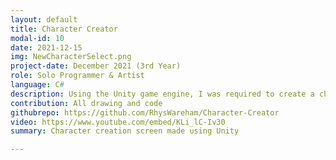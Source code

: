 ```yaml
---
layout: default
title: Character Creator
modal-id: 10
date: 2021-12-15
img: NewCharacterSelect.png
project-date: December 2021 (3rd Year)
role: Solo Programmer & Artist
language: C#
description: Using the Unity game engine, I was required to create a character creation screen which could be used within a video game. Though not needing to, I chose to also create all the artwork myself for added enjoyment.
contribution: All drawing and code
githubrepo: https://github.com/RhysWareham/Character-Creator
video: https://www.youtube.com/embed/KLi_lC-Iv30
summary: Character creation screen made using Unity

---
```

